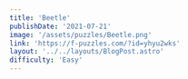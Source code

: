 ```yaml
---
title: 'Beetle'
publishDate: '2021-07-21'
image: '/assets/puzzles/Beetle.png'
link: 'https://f-puzzles.com/?id=yhyu2wks'
layout: '../../layouts/BlogPost.astro'
difficulty: 'Easy'
---
```

